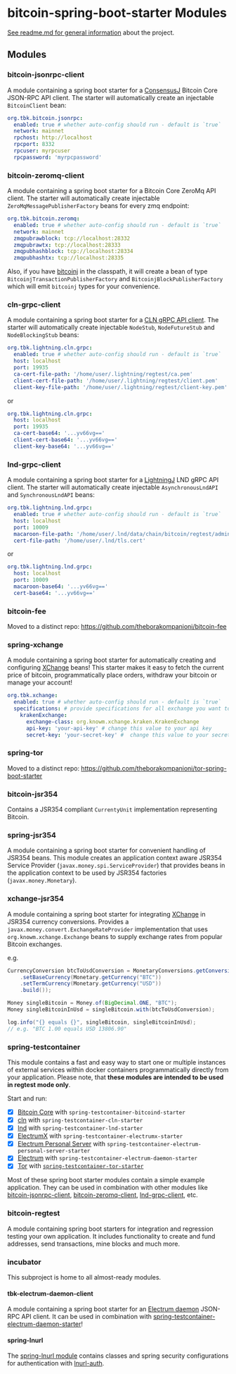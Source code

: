 bitcoin-spring-boot-starter Modules
===

[See readme.md for general information](readme.md) about the project.

## Modules

### bitcoin-jsonrpc-client
A module containing a spring boot starter for a [ConsensusJ](https://github.com/ConsensusJ/consensusj) Bitcoin Core JSON-RPC API client.
The starter will automatically create an injectable `BitcoinClient` bean:

```yaml
org.tbk.bitcoin.jsonrpc:
  enabled: true # whether auto-config should run - default is `true`
  network: mainnet
  rpchost: http://localhost
  rpcport: 8332
  rpcuser: myrpcuser
  rpcpassword: 'myrpcpassword'
```


### bitcoin-zeromq-client
A module containing a spring boot starter for a Bitcoin Core ZeroMq API client.
The starter will automatically create injectable `ZeroMqMessagePublisherFactory` beans for every zmq endpoint:

```yaml
org.tbk.bitcoin.zeromq:
  enabled: true # whether auto-config should run - default is `true`
  network: mainnet
  zmqpubrawblock: tcp://localhost:28332
  zmqpubrawtx: tcp://localhost:28333
  zmqpubhashblock: tcp://localhost:28334
  zmqpubhashtx: tcp://localhost:28335
```

Also, if you have [bitcoinj](https://github.com/bitcoinj/bitcoinj) in the classpath, it will create a bean
of type `BitcoinjTransactionPublisherFactory` and `BitcoinjBlockPublisherFactory` which will emit `bitcoinj` types for your convenience.


### cln-grpc-client
A module containing a spring boot starter for a [CLN gRPC API client](https://github.com/theborakompanioni/cln-grpc-client).
The starter will automatically create injectable `NodeStub`, `NodeFutureStub` and `NodeBlockingStub` beans:

```yaml
org.tbk.lightning.cln.grpc:
  enabled: true # whether auto-config should run - default is `true`
  host: localhost
  port: 19935
  ca-cert-file-path: '/home/user/.lightning/regtest/ca.pem'
  client-cert-file-path: '/home/user/.lightning/regtest/client.pem'
  client-key-file-path: '/home/user/.lightning/regtest/client-key.pem'
```

or

```yaml
org.tbk.lightning.cln.grpc:
  host: localhost
  port: 19935
  ca-cert-base64: '...yv66vg=='
  client-cert-base64: '...yv66vg=='
  client-key-base64: '...yv66vg=='
```


### lnd-grpc-client
A module containing a spring boot starter for a [LightningJ](https://www.lightningj.org/) LND gRPC API client.
The starter will automatically create injectable `AsynchronousLndAPI` and `SynchronousLndAPI` beans:

```yaml
org.tbk.lightning.lnd.grpc:
  enabled: true # whether auto-config should run - default is `true`
  host: localhost
  port: 10009
  macaroon-file-path: '/home/user/.lnd/data/chain/bitcoin/regtest/admin.macaroon'
  cert-file-path: '/home/user/.lnd/tls.cert'
```

or

```yaml
org.tbk.lightning.lnd.grpc:
  host: localhost
  port: 10009
  macaroon-base64: '...yv66vg=='
  cert-base64: '...yv66vg=='
```


### bitcoin-fee
Moved to a distinct repo: https://github.com/theborakompanioni/bitcoin-fee


### spring-xchange
A module containing a spring boot starter for automatically creating and configuring
[XChange]( https://github.com/knowm/XChange) beans!
This starter makes it easy to fetch the current price of bitcoin, programmatically place orders, withdraw your bitcoin
or manage your account!

```yaml
org.tbk.xchange:
  enabled: true # whether auto-config should run - default is `true`
  specifications: # provide specifications for all exchange you want to use - default is empty (no beans created)
    krakenExchange:
      exchange-class: org.knowm.xchange.kraken.KrakenExchange
      api-key: 'your-api-key' # change this value to your api key
      secret-key: 'your-secret-key' #  change this value to your secret key
```


### spring-tor
Moved to a distinct repo: https://github.com/theborakompanioni/tor-spring-boot-starter


### bitcoin-jsr354
Contains a JSR354 compliant `CurrentyUnit` implementation representing Bitcoin.


### spring-jsr354
A module containing a spring boot starter for convenient handling of JSR354 beans.
This module creates an application context aware JSR354 Service Provider (`javax.money.spi.ServiceProvider`)
that provides beans in the application context to be used by JSR354 factories (`javax.money.Monetary`).


### xchange-jsr354
A module containing a spring boot starter for integrating [XChange]( https://github.com/knowm/XChange)
in JSR354 currency conversions. Provides a
`javax.money.convert.ExchangeRateProvider` implementation that uses `org.knowm.xchange.Exchange` beans
to supply exchange rates from popular Bitcoin exchanges.

e.g.
```java
CurrencyConversion btcToUsdConversion = MonetaryConversions.getConversion(ConversionQueryBuilder.of()
    .setBaseCurrency(Monetary.getCurrency("BTC"))
    .setTermCurrency(Monetary.getCurrency("USD"))
    .build());

Money singleBitcoin = Money.of(BigDecimal.ONE, "BTC");
Money singleBitcoinInUsd = singleBitcoin.with(btcToUsdConversion);

log.info("{} equals {}", singleBitcoin, singleBitcoinInUsd);
// e.g. "BTC 1.00 equals USD 13806.90"
```


### spring-testcontainer
This module contains a fast and easy way to start one or multiple instances of external services within 
docker containers programmatically directly from your application.
Please note, that **these modules are intended to be used in regtest mode only**.

Start and run:
- [x] [Bitcoin Core](https://github.com/bitcoin/bitcoin) with `spring-testcontainer-bitcoind-starter`
- [x] [cln](https://github.com/ElementsProject/lightning) with `spring-testcontainer-cln-starter`
- [x] [lnd](https://github.com/LightningNetwork/lnd) with `spring-testcontainer-lnd-starter`
- [x] [ElectrumX](https://github.com/spesmilo/electrumx) with `spring-testcontainer-electrumx-starter`
- [x] [Electrum Personal Server](https://github.com/chris-belcher/electrum-personal-server) with `spring-testcontainer-electrum-personal-server-starter`
- [x] [Electrum](https://github.com/spesmilo/electrum) with `spring-testcontainer-electrum-daemon-starter`
- [x] [Tor](https://www.torproject.org/) with [`spring-testcontainer-tor-starter`](spring-testcontainer/spring-testcontainer-tor-starter)

Most of these spring boot starter modules contain a simple example application. 
They can be used in combination with other modules like [bitcoin-jsonrpc-client](#bitcoin-jsonrpc-client), 
[bitcoin-zeromq-client](#bitcoin-zeromq-client), [lnd-grpc-client](#lnd-grpc-client), etc.


### bitcoin-regtest
A module containing spring boot starters for integration and regression testing your own application.
It includes functionality to create and fund addresses, send transactions, mine blocks and much more.


### incubator
This subproject is home to all almost-ready modules.

#### tbk-electrum-daemon-client
A module containing a spring boot starter for an [Electrum daemon](https://github.com/spesmilo/electrum) JSON-RPC API client.
It can be used in combination with [spring-testcontainer-electrum-daemon-starter](#spring-testcontainer)!

#### spring-lnurl
The [spring-lnurl module](incubator/spring-lnurl) contains classes and spring security configurations for authentication with [lnurl-auth](https://github.com/fiatjaf/lnurl-rfc).
